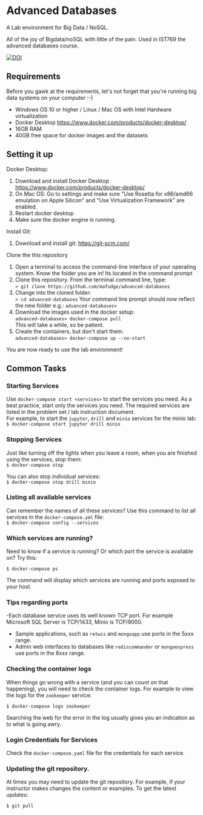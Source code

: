 # Advanced Databases

A Lab environment for Big Data / NoSQL.

All of the joy of Bigdata/noSQL with little of the pain. Used in IST769 the advanced databases course.

[![DOI](https://zenodo.org/badge/445371462.svg)](https://zenodo.org/doi/10.5281/zenodo.10607506)

## Requirements

Before you gawk at the requirements, let's not forget that you're running big data systems on your computer :-)

- Windows OS 10 or higher / Linux / Mac OS with Intel Hardware virtualization
- Docker Desktop https://www.docker.com/products/docker-desktop/
- 16GB RAM
- 40GB free space for docker images and the datasets

##  Setting it up

Docker Desktop:
1. Download and install Docker Desktop https://www.docker.com/products/docker-desktop/
1. On Mac OS: Go to settings and make sure "Use Rosetta for x86/amd66 emulation on Apple Silicon" and "Use Virtualization Framework" are enabled.
1. Restart docker desktop
1. Make sure the docker engine is running.

Install Git:
1. Download and install git: https://git-scm.com/ 

Clone the this repository
1. Open a terminal to access the command-line interface of your operating system. Know the folder you are in! Its located in the command prompt
1. Clone this repository. From the terminal command line, type:  
`> git clone https://github.com/mafudge/advanced-databases`
1. Change into the cloned folder:  
`> cd advanced-databases`
Your command line prompt should now reflect the new folder e.g.:
`advanced-databases>`
1. Download the images used in the docker setup:   
`advanced-databases> docker-compose pull`   
This will take a while, so be patient. 
1. Create the containers, but don't start them:  
`advanced-databases> docker-compose up --no-start`   

You are now ready to use the lab environment!

## Common Tasks

### Starting Services 

Use `docker-compose start <services>` to start the services you need. As a best practice, start only the services you need. The required services are listed in the problem set / lab instruction document.    
For example, to start the `jupyter`, `drill` and `minio` services for the minio lab:
`$ docker-compose start jupyter drill minio`

### Stopping Services

Just like turning off the lights when you leave a room, when you are finished using the services, stop them:   
`$ docker-compose stop`  

You can also stop individual services:  
`$ docker-compose stop drill minio`

### Listing all available services

Can remember the names of all these services? Use this command to list all services in the `docker-compose.yml` file:  
`$ docker-compose config --services`

### Which services are running?

Need to know if a service is running? Or which port the service is available on? Try this:   

`$ docker-compose ps`   

The command will display which services are running and ports exposed to your host.

### Tips regarding ports

-Each database service uses its well known TCP port. For example Microsoft SQL Server is TCP/1433, Minio is TCP/9000.   
- Sample applications, such as `retwis` and `mongoapp` use ports in the 5xxx range.
- Admin web interfaces to databases like `rediscommander` or `mongoexpress` use ports in the 8xxx range.

### Checking the container logs

When things go wrong with a service (and you can count on that happening), you will need to check the container logs. For example to view the logs for the `zookeeper` service:   

`$ docker-compose logs zookeeper`

Searching the web for the error in the log usually gives you an indication as to what is going awry.


### Login Credentials for Services

Check the `docker-compose.yaml` file for the credentials for each service.


### Updating the git repository.

At times you may need to update the git repository. For example, if your instructor makes changes the content or examples. To get the latest updates:

`$ git pull`